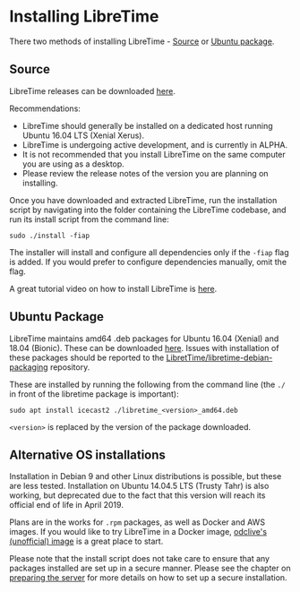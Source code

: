 # Installing LibreTime
There two methods of installing LibreTime - [Source](#source) or
[Ubuntu package](#ubuntu-package).

## Source
LibreTime releases can be downloaded [here](https://github.com/LibreTime/libretime/releases).

Recommendations:

- LibreTime should generally be installed on a dedicated host running Ubuntu 16.04 LTS (Xenial Xerus).
- LibreTime is undergoing active development, and is currently in ALPHA.
- It is not recommended that you install LibreTime on the same computer you are using as a desktop.
- Please review the release notes of the version you are planning on installing.

Once you have downloaded and extracted LibreTime, run the installation script by navigating into the
folder containing the LibreTime codebase, and run its install script from the command line:

```
sudo ./install -fiap
```

The installer will install and configure all dependencies only if the `-fiap` flag is added. If you would prefer to configure dependencies manually, omit the flag.

A great tutorial video on how to install LibreTime is [here](https://www.youtube.com/watch?v=Djo_55LgjXE).

## Ubuntu Package
LibreTime maintains amd64 .deb packages for Ubuntu 16.04 (Xenial) and 18.04
(Bionic). These can be downloaded [here](https://github.com/LibreTime/libretime-debian-packaging/releases).
Issues with installation of these packages should be reported to the
[LibretTime/libretime-debian-packaging](https://github.com/LibreTime/libretime-debian-packaging)
repository.

These are installed by running the following from the command line (the `./` in
front of the libretime package is important):

```
sudo apt install icecast2 ./libretime_<version>_amd64.deb
```
`<version>` is replaced by the version of the package downloaded.

## Alternative OS installations
Installation in Debian 9 and other Linux distributions is possible, but these
are less tested. Installation on Ubuntu 14.04.5 LTS (Trusty Tahr) is also working, but deprecated due to the
fact that this version will reach its official end of life in April 2019.

Plans are in the works for `.rpm` packages, as well as Docker and AWS images. If you would like to try LibreTime in a Docker image, [odclive's (unofficial) image](https://hub.docker.com/r/odclive/libretime-docker) is a great place to start.

Please note that the install script does not take care to ensure that any
packages installed are set up in a secure manner. Please see the chapter on
[preparing the server](manual/preparing-the-server) for more details on
how to set up a secure installation.
